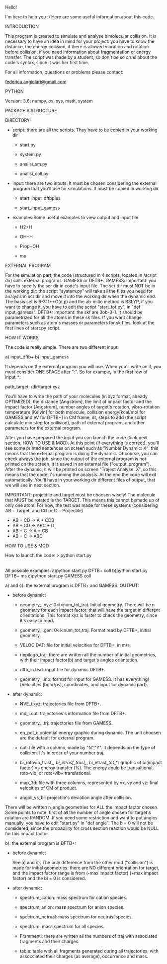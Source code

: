 Hello!

I'm here to help you :) Here are some useful information about this code.

INTRODUCTION

This program is created to simulate and analyse bimolecular collision. It is necessary to have an idea in mind for your project: you have to know the distance, the energy collision, if there is allowed vibration and rotation before collision, if you need information about fragmentation or energy transfer.
The script was made by a student, so don't be so cruel about the code's syntax, since it was her first time.

For all information, questions or problems please contact: 

federica.angiolari@gmail.com


PYTHON

Version: 3.6; numpy, os, sys, math, system


PACKAGE'S STRUCTURE

DIRECTORY:

- script: there are all the scripts. They have to be copied in your working dir

  - start.py

  - system.py

  - analisi_sm.py

  - analisi_coll.py

- input: there are two inputs. It must be chosen considering the external program that you'll use for simulations. It must be copied in working dir


  - start_input_dftbplus

  - start_input_gamess

- examples:Some useful examples to view output and input file.

  - H2+H

  - OH+H

  - Prop+OH

  - ms


EXTERNAL PROGRAM

For the simulation part, the code (structured in 4 scripts, located in /script dir) calls external programs: GAMESS or DFTB+. 
GAMESS: important: you have to specify the scr dir in code's input file. The scr dir must NOT be in the working dir: the script "system.py" will take all the files you need for analysis in scr dir and move it into the working dir when the dynamic end. The basis set is 6-311++G(d,p) and the ab-initio method is B3LYP, if you want to change it, you have to edit the script "start_tot.py", in "def input_gamess". 
DFTB+: important: the skf are 3ob-3-1. It should be parametrized for all the atoms in these sk files.
If you want change parameters such as atom's masses or parameters for sk files, look at the first lines of start.py script.



HOW IT WORKS

The code is really simple. There are two different input:

a) input_dftb+
b) input_gamess

It depends on the external program you will use. When you'll write on it, you must consider ONE SPACE after ":". So for example, in the first row of input_*:

path_target: /dir/target.xyz 

You'll have to write the path of your molecules (in xyz format, already OPTIMIZED), the distance [Angstrom], the limit of impact factor and the impact factor [Angstrom], number angles of target's rotation, vibro-rotation temperature [Kelvin] for both molecule, collision energy[kcal/mol for GAMESS and eV for DFTB+] in CM frame, dt, steps to add (the script calculate min step for collision), path of external program, and other parameters for the external program.

After you have prepared the input you can launch the code (look next section, HOW TO USE & MOD). At this point (if everything is correct), you'll see some printed sentences on screen such as "Number Dynamic: X": this means that the external program is doing the dynamic. Of course, you can check always the job, since the output of the external program is not printed on the screen, it is saved in an external file ("output_program"). After the dynamic, it will be printed on screen "Traject Analyse: X", so this means that the code it's running the analysis. At the end the code will exit automatically. You'll have in your working dir different files of output, that we will see in next section.

IMPORTANT: projectile and target must be choosen wisely! The molecule that MUST be rotated is the TARGET. This means this cannot bemade up of only one atom.
For now, the test was made for these systems (considering AB = Target, and CD or C = Projectile)
-	AB + CD -> A + CDB 
-	AB + CD -> ABC + D
-	AB + C  -> A + CB
-	AB + C  -> ABC


HOW TO USE & MOD

How to launch the code: > python start.py <program> <option>
  
 All possible examples:
a)python start.py DFTB+ coll
b)python start.py DFTB+ ms
c)python start.py GAMESS coll

a) and c): the external program is DFTB+ and GAMESS. 
OUTPUT:
- before dynamic:

  - geometry_i.xyz:  0<i<num_tot_traj. Initial geometry. There will be n geometry for each impact factor, that will have the target in different orientations. This format xyz is faster to check the geometry, since it's easy to read.
  
  - geometry_i.gen:   0<i<num_tot_traj. Format read by DFTB+, initial geometry.
  
  - VELOC.DAT: file for initial velocities for DFTB+, in m/s.
  
  - riepilogo_traj:  there are written all the number of initial geometries, with their impact factor(b) and target's angles orientation.
  
  - dftb_in.hsd: input file for dynamic DFTB+.
  
  - geometry_i.inp: format for input for GAMESS. It has everything!(Velocities [bohr/ps], coordinates, and input for dynamic part).
  
- after dynamic:

  - NVE_i.xyz: trajectories file from DFTB+.
  
  - md_i.out: trajectories's information file from DFTB+.
  
  - geometry_i.trj: trajectories file from GAMESS.
  
  - en_pot_i: potential energy graphic during dynamic. The unit choosen are the default for external program.
  
  - out: file with a column, made by "N","Y". It depends on the type of collision. It's in order of your number traj.
  
  - bi_rotovib_trasf_*, bi_etrasf_trasl_*, bi_etrasf_tot_*: graphic of bi(impact factor) vs energy transfer (%). The energy could be transaltional, roto-vib, or roto-vib+ translational.
  
  - map_3d: file with three columns, represented by vx, vy and vz: final velocities of CM of product.
  
  - angoli_vs_bi: projectile's deviation angle after collision.


There will be written n_angle geometries for ALL the impact factor chosen. Some points to note: first of all the number of angle chosen for target's rotation are RANDOM. If you need some restriction and want to put angles manually, you have to edit "start.py" in "def angle". The b = 0 will not be considered, since the probability for cross section reaction would be NULL for this impact factor.

b): the external program is DFTB+:
- before dynamic:

  See a) and c).
  The only difference from the other mod ("collision") is made for initial geometries: there are NO different orientation for target, and the impact factor range is from (-max impact factor) (+max impact factor) and the bi = 0 is considered. 

- after dynamic:

  - spectrum_cation: mass spectrum for cation species.
  
  - spectrum_anion: mass spectrum for anion species.
  
  - spectrum_netrual: mass spectrum for neutrasl species.
  
  - spectrum: mass spectrum for all species.
  
  - Frammenti: there are written all the numbers of traj with associated fragments and their charges.
  
  - table: table with all fragments generated during all trajectories, with assocciated their charges (as average), occurrence and mass.
